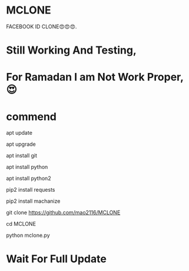 # MCLONE
FACEBOOK ID CLONE😍😍😍.
# Still Working And Testing,
# For Ramadan I am Not Work Proper,😍

# commend
apt update


apt upgrade

apt install git


apt install python 

apt install python2

pip2 install requests

pip2 install machanize

git clone https://github.com/mao2116/MCLONE

cd MCLONE


python mclone.py




# Wait For Full Update
